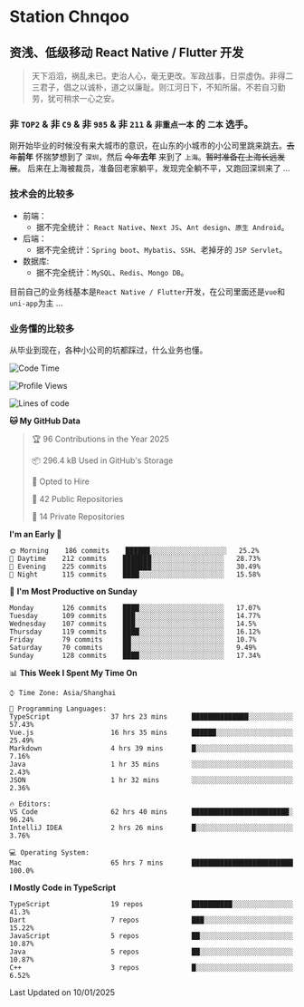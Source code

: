 # Station Chnqoo

## 资浅、低级移动 React Native / Flutter 开发

> 天下滔滔，祸乱未已。吏治人心，毫无更改。军政战事，日崇虚伪。非得二三君子，倡之以诚朴，道之以廉耻。则江河日下，不知所届。不若自习勤劳，犹可稍求一心之安。

### 非 `TOP2` & 非 `C9` & 非 `985` & 非 `211` & `非重点一本` 的 `二本` 选手。

刚开始毕业的时候没有来大城市的意识，在山东的小城市的小公司里跳来跳去。~~去年~~**前年** 怀揣梦想到了 `深圳`，然后 ~~今年~~**去年** 来到了 `上海`。~~暂时准备在上海长远发展~~。
后来在上海被裁员，准备回老家躺平，发现完全躺不平，又跑回深圳来了 ...

### 技术会的比较多

- 前端：
  - 据不完全统计： `React Native`、`Next JS`、`Ant design`、`原生 Android`。
- 后端：
  - 据不完全统计：`Spring boot`、`Mybatis`、`SSH`、老掉牙的 `JSP Servlet`。
- 数据库:
  - 据不完全统计：`MySQL`、`Redis`、`Mongo DB`。

目前自己的业务线基本是`React Native / Flutter`开发，在公司里面还是`vue`和`uni-app`为主 ...

### 业务懂的比较多

从毕业到现在，各种小公司的坑都踩过，什么业务也懂。

<!--START_SECTION:waka-->
![Code Time](http://img.shields.io/badge/Code%20Time-7%2C238%20hrs%2018%20mins-blue)

![Profile Views](http://img.shields.io/badge/Profile%20Views-0-blue)

![Lines of code](https://img.shields.io/badge/From%20Hello%20World%20I%27ve%20Written-495%20Thousand%20lines%20of%20code-blue)

**🐱 My GitHub Data** 

> 🏆 96 Contributions in the Year 2025
 > 
> 📦 296.4 kB Used in GitHub's Storage 
 > 
> 💼 Opted to Hire
 > 
> 📜 42 Public Repositories 
 > 
> 🔑 14 Private Repositories  
 > 
**I'm an Early 🐤** 

```text
🌞 Morning    186 commits    ██████░░░░░░░░░░░░░░░░░░░   25.2% 
🌆 Daytime    212 commits    ███████░░░░░░░░░░░░░░░░░░   28.73% 
🌃 Evening    225 commits    ███████░░░░░░░░░░░░░░░░░░   30.49% 
🌙 Night      115 commits    ████░░░░░░░░░░░░░░░░░░░░░   15.58%

```
📅 **I'm Most Productive on Sunday** 

```text
Monday       126 commits    ████░░░░░░░░░░░░░░░░░░░░░   17.07% 
Tuesday      109 commits    ███░░░░░░░░░░░░░░░░░░░░░░   14.77% 
Wednesday    107 commits    ███░░░░░░░░░░░░░░░░░░░░░░   14.5% 
Thursday     119 commits    ████░░░░░░░░░░░░░░░░░░░░░   16.12% 
Friday       79 commits     ██░░░░░░░░░░░░░░░░░░░░░░░   10.7% 
Saturday     70 commits     ██░░░░░░░░░░░░░░░░░░░░░░░   9.49% 
Sunday       128 commits    ████░░░░░░░░░░░░░░░░░░░░░   17.34%

```


📊 **This Week I Spent My Time On** 

```text
⌚︎ Time Zone: Asia/Shanghai

💬 Programming Languages: 
TypeScript               37 hrs 23 mins      ██████████████░░░░░░░░░░░   57.43% 
Vue.js                   16 hrs 35 mins      ██████░░░░░░░░░░░░░░░░░░░   25.49% 
Markdown                 4 hrs 39 mins       █░░░░░░░░░░░░░░░░░░░░░░░░   7.16% 
Java                     1 hr 35 mins        ░░░░░░░░░░░░░░░░░░░░░░░░░   2.43% 
JSON                     1 hr 32 mins        ░░░░░░░░░░░░░░░░░░░░░░░░░   2.36%

🔥 Editors: 
VS Code                  62 hrs 40 mins      ████████████████████████░   96.24% 
IntelliJ IDEA            2 hrs 26 mins       █░░░░░░░░░░░░░░░░░░░░░░░░   3.76%

💻 Operating System: 
Mac                      65 hrs 7 mins       █████████████████████████   100.0%

```

**I Mostly Code in TypeScript** 

```text
TypeScript               19 repos            ██████████░░░░░░░░░░░░░░░   41.3% 
Dart                     7 repos             ███░░░░░░░░░░░░░░░░░░░░░░   15.22% 
JavaScript               5 repos             ██░░░░░░░░░░░░░░░░░░░░░░░   10.87% 
Java                     5 repos             ██░░░░░░░░░░░░░░░░░░░░░░░   10.87% 
C++                      3 repos             █░░░░░░░░░░░░░░░░░░░░░░░░   6.52%

```



 Last Updated on 10/01/2025
<!--END_SECTION:waka-->

<!---
ChenqiaoStation/ChenqiaoStation is a ✨ special ✨ repository because its `README.md` (this file) appears on your GitHub profile.
You can click the Preview link to take a look at your changes.
--->
